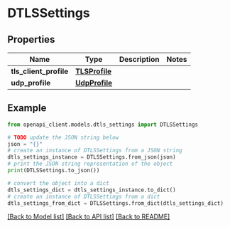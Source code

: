 # DTLSSettings


## Properties

Name | Type | Description | Notes
------------ | ------------- | ------------- | -------------
**tls_client_profile** | [**TLSProfile**](TLSProfile.md) |  | 
**udp_profile** | [**UdpProfile**](UdpProfile.md) |  | 

## Example

```python
from openapi_client.models.dtls_settings import DTLSSettings

# TODO update the JSON string below
json = "{}"
# create an instance of DTLSSettings from a JSON string
dtls_settings_instance = DTLSSettings.from_json(json)
# print the JSON string representation of the object
print(DTLSSettings.to_json())

# convert the object into a dict
dtls_settings_dict = dtls_settings_instance.to_dict()
# create an instance of DTLSSettings from a dict
dtls_settings_from_dict = DTLSSettings.from_dict(dtls_settings_dict)
```
[[Back to Model list]](../README.md#documentation-for-models) [[Back to API list]](../README.md#documentation-for-api-endpoints) [[Back to README]](../README.md)


